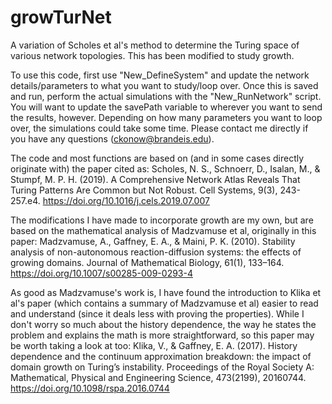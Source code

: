 # growTurNet
A variation of Scholes et al's method to determine the Turing space of various network topologies. This has been modified to study growth.

To use this code, first use "New_DefineSystem" and update the network details/parameters to what you want to study/loop over. Once this is saved and run, perform the actual simulations with the "New_RunNetwork" script. You will want to update the savePath variable to wherever you want to send the results, however. Depending on how many parameters you want to loop over, the simulations could take some time. Please contact me directly if you have any questions (ckonow@brandeis.edu).

The code and most functions are based on (and in some cases directly originate with) the paper cited as:
Scholes, N. S., Schnoerr, D., Isalan, M., & Stumpf, M. P. H. (2019). A Comprehensive Network Atlas Reveals That Turing Patterns Are Common but Not Robust. Cell Systems, 9(3), 243-257.e4. https://doi.org/10.1016/j.cels.2019.07.007

The modifications I have made to incorporate growth are my own, but are based on the mathematical analysis of Madzvamuse et al, originally in this paper:
Madzvamuse, A., Gaffney, E. A., & Maini, P. K. (2010). Stability analysis of non-autonomous reaction-diffusion systems: the effects of growing domains. Journal of Mathematical Biology, 61(1), 133–164. https://doi.org/10.1007/s00285-009-0293-4

As good as Madzvamuse's work is, I have found the introduction to Klika et al's paper (which contains a summary of Madzvamuse et al) easier to read and understand (since it deals less with proving the properties). While I don't worry so much about the history dependence, the way he states the problem and explains the math is more straightforward, so this paper may be worth taking a look at too:
Klika, V., & Gaffney, E. A. (2017). History dependence and the continuum approximation breakdown: the impact of domain growth on Turing’s instability. Proceedings of the Royal Society A: Mathematical, Physical and Engineering Science, 473(2199), 20160744. https://doi.org/10.1098/rspa.2016.0744
